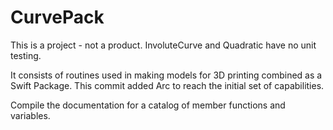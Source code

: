 # CurvePack

This is a project - not a product. InvoluteCurve and Quadratic have no unit testing.

It consists of routines used in making models for 3D printing combined as a Swift Package. This commit added Arc to reach the initial set of capabilities.

Compile the documentation for a catalog of member functions and variables.

